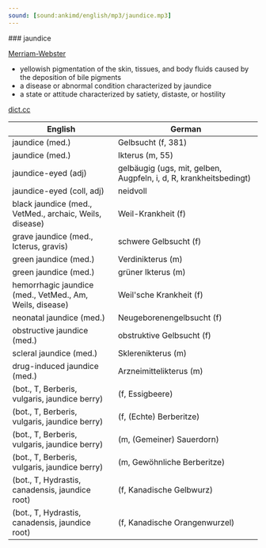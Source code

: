```yaml
---
sound: [sound:ankimd/english/mp3/jaundice.mp3]
---
```


\### jaundice

[Merriam-Webster](https://www.merriam-webster.com/dictionary/jaundice)

- yellowish pigmentation of the skin, tissues, and body fluids caused by the deposition of bile pigments
- a disease or abnormal condition characterized by jaundice
- a state or attitude characterized by satiety, distaste, or hostility

[dict.cc](https://www.dict.cc/jaundice)

| English        | German       |
| -------------- | ------------ |
| jaundice (med.) | Gelbsucht (f, 381) |
| jaundice (med.) | Ikterus (m, 55) |
| jaundice-eyed (adj) | gelbäugig (ugs, mit, gelben, Augpfeln, i, d, R, krankheitsbedingt) |
| jaundice-eyed (coll, adj) | neidvoll |
| black jaundice (med., VetMed., archaic, Weils, disease) | Weil-Krankheit (f) |
| grave jaundice (med., Icterus, gravis) | schwere Gelbsucht (f) |
| green jaundice (med.) | Verdinikterus (m) |
| green jaundice (med.) | grüner Ikterus (m) |
| hemorrhagic jaundice (med., VetMed., Am, Weils, disease) | Weil'sche Krankheit (f) |
| neonatal jaundice (med.) | Neugeborenengelbsucht (f) |
| obstructive jaundice (med.) | obstruktive Gelbsucht (f) |
| scleral jaundice (med.) | Sklerenikterus (m) |
| drug-induced jaundice (med.) | Arzneimittelikterus (m) |
|  (bot., T, Berberis, vulgaris, jaundice berry) |  (f, Essigbeere) |
|  (bot., T, Berberis, vulgaris, jaundice berry) |  (f, (Echte) Berberitze) |
|  (bot., T, Berberis, vulgaris, jaundice berry) |  (m, (Gemeiner) Sauerdorn) |
|  (bot., T, Berberis, vulgaris, jaundice berry) |  (m, Gewöhnliche Berberitze) |
|  (bot., T, Hydrastis, canadensis, jaundice root) |  (f, Kanadische Gelbwurz) |
|  (bot., T, Hydrastis, canadensis, jaundice root) |  (f, Kanadische Orangenwurzel) |
